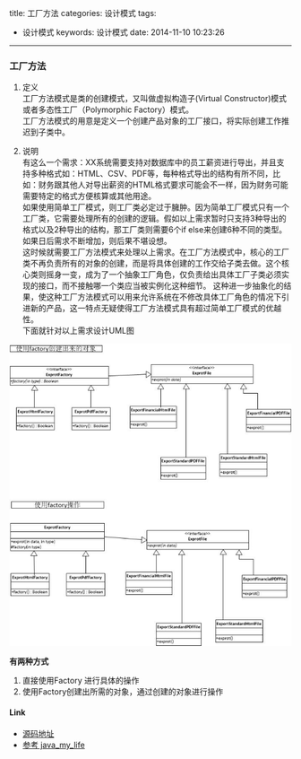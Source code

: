 title: 工厂方法
categories: 设计模式
tags:
  - 设计模式
keywords: 设计模式
date: 2014-11-10 10:23:26
---
### 工厂方法
1. 定义  
工厂方法模式是类的创建模式，又叫做虚拟构造子(Virtual Constructor)模式或者多态性工厂（Polymorphic Factory）模式。  
工厂方法模式的用意是定义一个创建产品对象的工厂接口，将实际创建工作推迟到子类中。  

2. 说明  
有这么一个需求：XX系统需要支持对数据库中的员工薪资进行导出，并且支持多种格式如：HTML、CSV、PDF等，每种格式导出的结构有所不同，比如：财务跟其他人对导出薪资的HTML格式要求可能会不一样，因为财务可能需要特定的格式方便核算或其他用途。 <br /> 
如果使用简单工厂模式，则工厂类必定过于臃肿。因为简单工厂模式只有一个工厂类，它需要处理所有的创建的逻辑。假如以上需求暂时只支持3种导出的格式以及2种导出的结构，那工厂类则需要6个if else来创建6种不同的类型。如果日后需求不断增加，则后果不堪设想。 <br /> 
这时候就需要工厂方法模式来处理以上需求。在工厂方法模式中，核心的工厂类不再负责所有的对象的创建，而是将具体创建的工作交给子类去做。这个核心类则摇身一变，成为了一个抽象工厂角色，仅负责给出具体工厂子类必须实现的接口，而不接触哪一个类应当被实例化这种细节。
这种进一步抽象化的结果，使这种工厂方法模式可以用来允许系统在不修改具体工厂角色的情况下引进新的产品，这一特点无疑使得工厂方法模式具有超过简单工厂模式的优越性。<br />
下面就针对以上需求设计UML图  

![factorymethod](/resource/images/20151213/factorymethod.jpg)

**有两种方式**    
1) 直接使用Factory 进行具体的操作  
2) 使用Factory创建出所需的对象，通过创建的对象进行操作   

#### Link
- [源码地址](https://github.com/dzhai/design-pattern/tree/master/src/main/java/net/dzhai/dp/creational/factorymethod)
- [参考 java_my_life](http://www.cnblogs.com/java-my-life/archive/2012/03/25/2416227.html)

<!--more-->



